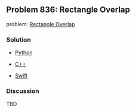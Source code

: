 ## Problem 836: Rectangle Overlap

problem: [Rectangle Overlap](https://leetcode.com/problems/rectangle-overlap/)

### Solution

- [Python](../python/problem836.py)

- [C++](../cpp/problem836.cpp)

- [Swift](../swift/problem836.swift)

### Discussion

TBD

